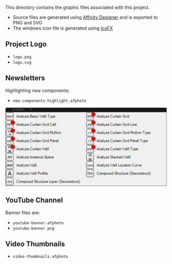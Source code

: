 This directory contains the graphic files associated with this project.

- Source files are generated using [Affinity Designer](https://affinity.serif.com/en-gb/designer/) and is exported to PNG and SVG
- The windows icon file is generated using [IcoFX](https://icofx.ro/)


## Project Logo

- `logo.png`
- `logo.svg`

## Newsletters

Highlighting new components:

- `new-components-highlight.afphoto`

![](new-components-highlight.png)

## YouTube Channel

Banner files are:
- `youtube-banner.afphoto`
- `youtube-banner.png`

## Video Thumbnails

- `video-thumbnails.afphoto`
